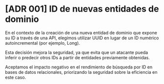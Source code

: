 # [ADR 001] ID de nuevas entidades de dominio

En el contexto de la creación de una nueva entidad de dominio que expone su ID a través de una API, elegimos utilizar UUID en lugar de un ID numérico autoincremental (por ejemplo, Long). 

Esta decisión mejora la seguridad, ya que evita que un atacante pueda inferir o predecir otros IDs a partir de entidades previamente obtenidas.

Aceptamos el impacto negativo en el rendimiento de búsqueda por ID en bases de datos relacionales, priorizando la seguridad sobre la eficiencia en este caso.


